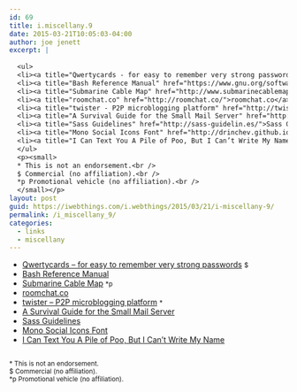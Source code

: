 ```yaml
---
id: 69
title: i.miscellany.9
date: 2015-03-21T10:05:03-04:00
author: joe jenett
excerpt: |
  
  <ul>
  <li><a title="Qwertycards - for easy to remember very strong passwords" href="https://www.qwertycards.com/">Qwertycards - for easy to remember very strong passwords</a> <small>$</small></li>
  <li><a title="Bash Reference Manual" href="https://www.gnu.org/software/bash/manual/bash.html">Bash Reference Manual</a></li>
  <li><a title="Submarine Cable Map" href="http://www.submarinecablemap.com/">Submarine Cable Map</a> <small>*p</small></li>
  <li><a title="roomchat.co" href="http://roomchat.co/">roomchat.co</a></li>
  <li><a title="twister - P2P microblogging platform" href="http://twister.net.co/">twister - P2P microblogging platform</a> <small>*</small></li>
  <li><a title="A Survival Guide for the Small Mail Server" href="http://www.spamhaus.org/news/article/719/a-survival-guide-for-the-small-mail-server">A Survival Guide for the Small Mail Server</a></li>
  <li><a title="Sass Guidelines" href="http://sass-guidelin.es/">Sass Guidelines</a></li>
  <li><a title="Mono Social Icons Font" href="http://drinchev.github.io/monosocialiconsfont/">Mono Social Icons Font</a></li>
  <li><a title="I Can Text You A Pile of Poo, But I Can’t Write My Name" href="https://modelviewculture.com/pieces/i-can-text-you-a-pile-of-poo-but-i-cant-write-my-name">I Can Text You A Pile of Poo, But I Can’t Write My Name</a></li>
  </ul>
  <p><small>
  * This is not an endorsement.<br />
  $ Commercial (no affiliation).<br />
  *p Promotional vehicle (no affiliation).<br />
  </small></p>
layout: post
guid: https://iwebthings.com/i.webthings/2015/03/21/i-miscellany-9/
permalink: /i_miscellany_9/
categories:
  - links
  - miscellany
---
```

  * [Qwertycards &#8211; for easy to remember very strong passwords](https://www.qwertycards.com/ "Qwertycards - for easy to remember very strong passwords") <small>$</small>
  * [Bash Reference Manual](https://www.gnu.org/software/bash/manual/bash.html)
  *  [Submarine Cable Map](http://www.submarinecablemap.com/ "Submarine Cable Map") <small>*p</small>
  * [roomchat.co](http://roomchat.co/ "roomchat.co")
  * [twister &#8211; P2P microblogging platform](http://twister.net.co/ "twister - P2P microblogging platform") <small>*</small>
  * [A Survival Guide for the Small Mail Server](http://www.spamhaus.org/news/article/719/a-survival-guide-for-the-small-mail-server "A Survival Guide for the Small Mail Server")
  * [Sass Guidelines](http://sass-guidelin.es/ "Sass Guidelines")
  * [Mono Social Icons Font](http://drinchev.github.io/monosocialiconsfont/ "Mono Social Icons Font")
  * [I Can Text You A Pile of Poo, But I Can’t Write My Name](https://modelviewculture.com/pieces/i-can-text-you-a-pile-of-poo-but-i-cant-write-my-name "I Can Text You A Pile of Poo, But I Can’t Write My Name")

<small><br /> * This is not an endorsement.<br /> $ Commercial (no affiliation).<br /> *p Promotional vehicle (no affiliation).<br /> </small>